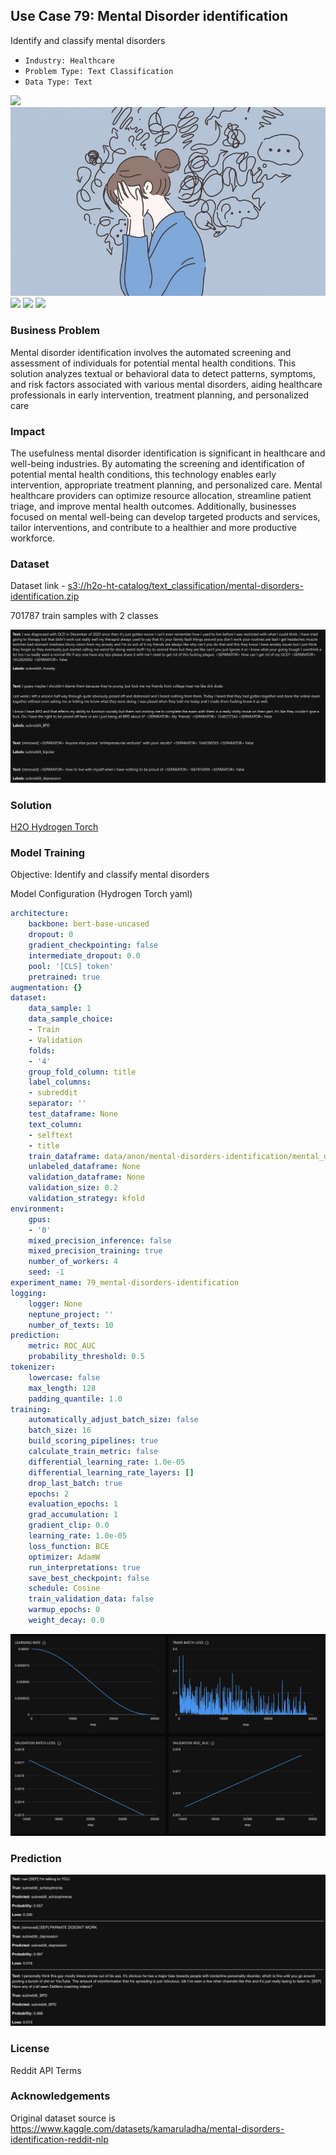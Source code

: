 ## Use Case 79: Mental Disorder identification

Identify and classify mental disorders 

- `Industry: Healthcare`
- `Problem Type: Text Classification`
- `Data Type: Text`

![](https://github.com/h2oai/ht-catalog/blob/646864e3c695f7c721514159bd6c59520dab7438/Assets/use-cases/mental_disorder_identification/cover.png)
![](https://github.com/h2oai/ht-catalog/blob/646864e3c695f7c721514159bd6c59520dab7438/Assets/use-cases/mental_disorder_identification/cover.jpg)
![](https://github.com/h2oai/ht-catalog/blob/646864e3c695f7c721514159bd6c59520dab7438/Assets/use-cases/mental_disorder_identification/cover.jpeg)
![](https://github.com/h2oai/ht-catalog/blob/646864e3c695f7c721514159bd6c59520dab7438/Assets/use-cases/mental_disorder_identification/cover.webp)
![](https://github.com/h2oai/ht-catalog/blob/646864e3c695f7c721514159bd6c59520dab7438/Assets/use-cases/mental_disorder_identification/cover)

### Business Problem 

Mental disorder identification involves the automated screening and assessment of individuals for potential mental health conditions. This solution analyzes textual or behavioral data to detect patterns, symptoms, and risk factors associated with various mental disorders, aiding healthcare professionals in early intervention, treatment planning, and personalized care

### Impact

The usefulness mental disorder identification is significant in healthcare and well-being industries. By automating the screening and identification of potential mental health conditions, this technology enables early intervention, appropriate treatment planning, and personalized care. Mental healthcare providers can optimize resource allocation, streamline patient triage, and improve mental health outcomes. Additionally, businesses focused on mental well-being can develop targeted products and services, tailor interventions, and contribute to a healthier and more productive workforce.

### Dataset

Dataset link - [s3://h2o-ht-catalog/text_classification/mental-disorders-identification.zip](https://h2o-ht-catalog.s3.amazonaws.com/text_classification/mental-disorders-identification.zip)

701787 train samples with 2 classes 

![train data](https://github.com/h2oai/ht-catalog/blob/646864e3c695f7c721514159bd6c59520dab7438/Assets/use-cases/mental_disorder_identification/train%20data.png)

### Solution

[H2O Hydrogen Torch](https://docs.h2o.ai/h2o-hydrogen-torch/)

### Model Training

Objective: Identify and classify mental disorders 

Model Configuration (Hydrogen Torch yaml)

```yaml
architecture:
    backbone: bert-base-uncased
    dropout: 0
    gradient_checkpointing: false
    intermediate_dropout: 0.0
    pool: '[CLS] token'
    pretrained: true
augmentation: {}
dataset:
    data_sample: 1
    data_sample_choice:
    - Train
    - Validation
    folds:
    - '4'
    group_fold_column: title
    label_columns:
    - subreddit
    separator: ''
    test_dataframe: None
    text_column:
    - selftext
    - title
    train_dataframe: data/anon/mental-disorders-identification/mental_disorders_reddit.csv
    unlabeled_dataframe: None
    validation_dataframe: None
    validation_size: 0.2
    validation_strategy: kfold
environment:
    gpus:
    - '0'
    mixed_precision_inference: false
    mixed_precision_training: true
    number_of_workers: 4
    seed: -1
experiment_name: 79_mental-disorders-identification
logging:
    logger: None
    neptune_project: ''
    number_of_texts: 10
prediction:
    metric: ROC_AUC
    probability_threshold: 0.5
tokenizer:
    lowercase: false
    max_length: 128
    padding_quantile: 1.0
training:
    automatically_adjust_batch_size: false
    batch_size: 16
    build_scoring_pipelines: true
    calculate_train_metric: false
    differential_learning_rate: 1.0e-05
    differential_learning_rate_layers: []
    drop_last_batch: true
    epochs: 2
    evaluation_epochs: 1
    grad_accumulation: 1
    gradient_clip: 0.0
    learning_rate: 1.0e-05
    loss_function: BCE
    optimizer: AdamW
    run_interpretations: true
    save_best_checkpoint: false
    schedule: Cosine
    train_validation_data: false
    warmup_epochs: 0
    weight_decay: 0.0

```

![chart](https://github.com/h2oai/ht-catalog/blob/646864e3c695f7c721514159bd6c59520dab7438/Assets/use-cases/mental_disorder_identification/chart.png)


### Prediction

![Predictions](https://github.com/h2oai/ht-catalog/blob/646864e3c695f7c721514159bd6c59520dab7438/Assets/use-cases/mental_disorder_identification/Validation%20Predictions.png)

### License

Reddit API Terms

### Acknowledgements

Original dataset source is https://www.kaggle.com/datasets/kamaruladha/mental-disorders-identification-reddit-nlp
